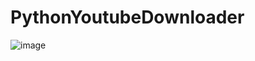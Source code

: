 # PythonYoutubeDownloader
![image](https://user-images.githubusercontent.com/63182335/222600976-68413759-ffa5-4291-b0b5-fbb8a6451fa3.png)

